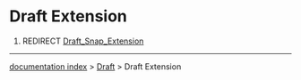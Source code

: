 # Draft Extension
1.  REDIRECT [Draft\_Snap\_Extension](Draft_Snap_Extension.md)

---
[documentation index](../README.md) > [Draft](Draft_Workbench.md) > Draft Extension
